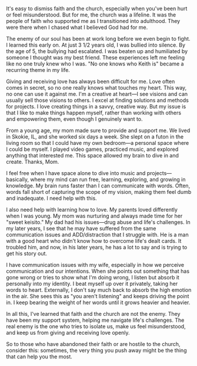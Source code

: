It's easy to dismiss faith and the church, especially when you've been hurt or feel misunderstood. But for me, the church was a lifeline. It was the people of faith who supported me as I transitioned into adulthood. They were there when I chased what I believed God had for me.

The enemy of our soul has been at work long before we even begin to fight. I learned this early on. At just 3 1/2 years old, I was bullied into silence. By the age of 5, the bullying had escalated. I was beaten up and humiliated by someone I thought was my best friend. These experiences left me feeling like no one truly knew who I was. "No one knows who Keith is" became a recurring theme in my life.

Giving and receiving love has always been difficult for me. Love often comes in secret, so no one really knows what touches my heart. This way, no one can use it against me. I'm a creative at heart—I see visions and can usually sell those visions to others. I excel at finding solutions and methods for projects. I love creating things in a savvy, creative way. But my issue is that I like to make things happen myself, rather than working with others and empowering them, even though I genuinely want to.

From a young age, my mom made sure to provide and support me. We lived in Skokie, IL, and she worked six days a week. She slept on a futon in the living room so that I could have my own bedroom—a personal space where I could be myself. I played video games, practiced music, and explored anything that interested me. This space allowed my brain to dive in and create. Thanks, Mom.

I feel free when I have space alone to dive into music and projects—basically, where my mind can run free, learning, exploring, and growing in knowledge. My brain runs faster than I can communicate with words. Often, words fall short of capturing the scope of my vision, making them feel dumb and inadequate. I need help with this.

I also need help with learning how to love. My parents loved differently when I was young. My mom was nurturing and always made time for her "sweet keisito." My dad had his issues—drug abuse and life's challenges. In my later years, I see that he may have suffered from the same communication issues and ADD/distraction that I struggle with. He is a man with a good heart who didn't know how to overcome life's dealt cards. It troubled him, and now, in his later years, he has a lot to say and is trying to get his story out.

I have communication issues with my wife, especially in how we perceive communication and our intentions. When she points out something that has gone wrong or tries to show what I'm doing wrong, I listen but absorb it personally into my identity. I beat myself up over it privately, taking her words to heart. Externally, I don't say much back to absorb the high emotion in the air. She sees this as "you aren't listening" and keeps driving the point in. I keep bearing the weight of her words until it grows heavier and heavier.

In all this, I've learned that faith and the church are not the enemy. They have been my support system, helping me navigate life's challenges. The real enemy is the one who tries to isolate us, make us feel misunderstood, and keep us from giving and receiving love openly.

So to those who have abandoned their faith or are hostile to the church, consider this: sometimes, the very thing you push away might be the thing that can help you the most.
